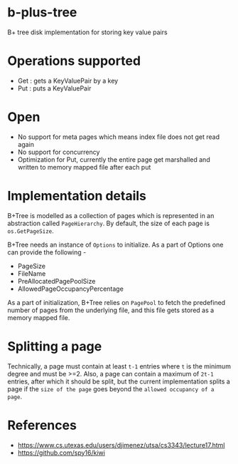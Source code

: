 
# b-plus-tree
B+ tree disk implementation for storing key value pairs

# Operations supported
- Get : gets a KeyValuePair by a key
- Put : puts a KeyValuePair

# Open
- No support for meta pages which means index file does not get read again
- No support for concurrency
- Optimization for Put, currently the entire page get marshalled and written to memory mapped file after each put

# Implementation details
B+Tree is modelled as a collection of pages which is represented in an abstraction called ```PageHierarchy```. 
By default, the size of each page is ```os.GetPageSize```.

B+Tree needs an instance of ```Options``` to initialize. As a part of Options one can provide the following -
- PageSize 
- FileName 
- PreAllocatedPagePoolSize 
- AllowedPageOccupancyPercentage  

As a part of initialization, B+Tree relies on ```PagePool``` to fetch the predefined number of pages from the underlying file, and this
file gets stored as a memory mapped file.

# Splitting a page
Technically, a page must contain at least ```t-1``` entries where ```t``` is the minimum degree and must be >=2. 
Also, a page can contain a maximum of ```2t-1``` entries, after which it should be split, but the current implementation splits a page if the ```size of the page``` goes beyond the ```allowed occupancy of a page```.

# References
- https://www.cs.utexas.edu/users/djimenez/utsa/cs3343/lecture17.html
- https://github.com/spy16/kiwi
